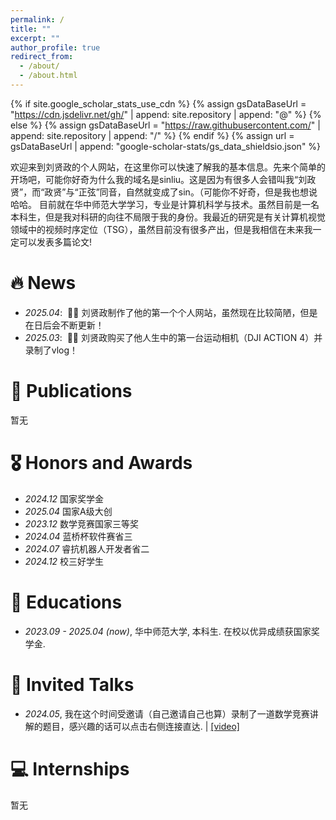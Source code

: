 ```yaml
---
permalink: /
title: ""
excerpt: ""
author_profile: true
redirect_from: 
  - /about/
  - /about.html
---
```


{% if site.google_scholar_stats_use_cdn %}
{% assign gsDataBaseUrl = "https://cdn.jsdelivr.net/gh/" | append: site.repository | append: "@" %}
{% else %}
{% assign gsDataBaseUrl = "https://raw.githubusercontent.com/" | append: site.repository | append: "/" %}
{% endif %}
{% assign url = gsDataBaseUrl | append: "google-scholar-stats/gs_data_shieldsio.json" %}

<span class='anchor' id='about-me'></span>

欢迎来到刘贤政的个人网站，在这里你可以快速了解我的基本信息。先来个简单的开场吧，可能你好奇为什么我的域名是sinliu。这是因为有很多人会错叫我“刘政贤”，而“政贤”与“正弦”同音，自然就变成了sin。（可能你不好奇，但是我也想说哈哈。
目前就在华中师范大学学习，专业是计算机科学与技术。虽然目前是一名本科生，但是我对科研的向往不局限于我的身份。我最近的研究是有关计算机视觉领域中的视频时序定位（TSG），虽然目前没有很多产出，但是我相信在未来我一定可以发表多篇论文!
<!--
My research interest includes neural machine translation and computer vision. I have published more than 100 papers at the top international AI conferences with total <a href='https://scholar.google.com/citations?user=DhtAFkwAAAAJ'>google scholar citations <strong><span id='total_cit'>260000+</span></strong></a> (You can also use google scholar badge <a href='https://scholar.google.com/citations?user=DhtAFkwAAAAJ'><img src="https://img.shields.io/endpoint?url={{ url | url_encode }}&logo=Google%20Scholar&labelColor=f6f6f6&color=9cf&style=flat&label=citations"></a>).
-->

# 🔥 News
- *2025.04*: &nbsp;🎉🎉 刘贤政制作了他的第一个个人网站，虽然现在比较简陋，但是在日后会不断更新！ 
- *2025.03*: &nbsp;🎉🎉 刘贤政购买了他人生中的第一台运动相机（DJI ACTION 4）并录制了vlog！

# 📝 Publications 
暂无


<!--
<div class='paper-box'><div class='paper-box-image'><div><div class="badge">CVPR 2016</div><img src='images/500x300.png' alt="sym" width="100%"></div></div>
<div class='paper-box-text' markdown="1">

[Deep Residual Learning for Image Recognition](https://openaccess.thecvf.com/content_cvpr_2016/papers/He_Deep_Residual_Learning_CVPR_2016_paper.pdf)

**Kaiming He**, Xiangyu Zhang, Shaoqing Ren, Jian Sun

[**Project**](https://scholar.google.com/citations?view_op=view_citation&hl=zh-CN&user=DhtAFkwAAAAJ&citation_for_view=DhtAFkwAAAAJ:ALROH1vI_8AC) <strong><span class='show_paper_citations' data='DhtAFkwAAAAJ:ALROH1vI_8AC'></span></strong>
- Lorem ipsum dolor sit amet, consectetur adipiscing elit. Vivamus ornare aliquet ipsum, ac tempus justo dapibus sit amet. 
</div>
</div>

- [Lorem ipsum dolor sit amet, consectetur adipiscing elit. Vivamus ornare aliquet ipsum, ac tempus justo dapibus sit amet](https://github.com), A, B, C, **CVPR 2020**
-->


# 🎖 Honors and Awards
- *2024.12* 国家奖学金
- *2025.04* 国家A级大创
- *2023.12* 数学竞赛国家三等奖
- *2024.04* 蓝桥杯软件赛省三
- *2024.07* 睿抗机器人开发者省二
- *2024.12* 校三好学生


# 📖 Educations
- *2023.09 - 2025.04 (now)*, 华中师范大学, 本科生. 在校以优异成绩获国家奖学金. 


# 💬 Invited Talks

- *2024.05*, 我在这个时间受邀请（自己邀请自己也算）录制了一道数学竞赛讲解的题目，感兴趣的话可以点击右侧连接直达.  \| [\[video\]](https://www.bilibili.com/video/BV1LE42137oz?t=4.0)

# 💻 Internships
暂无
<!--
 - *2019.05 - 2020.02*, [Lorem](https://github.com/), China.
-->
